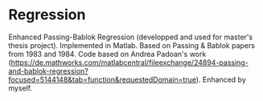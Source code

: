 # Regression
Enhanced Passing-Bablok Regression (developped and used for master's thesis project).
Implemented in Matlab.
Based on Passing & Bablok papers from 1983 and 1984.
Code based on Andrea Padoan's work (https://de.mathworks.com/matlabcentral/fileexchange/24894-passing-and-bablok-regression?focused=5144148&tab=function&requestedDomain=true).
Enhanced by myself.
